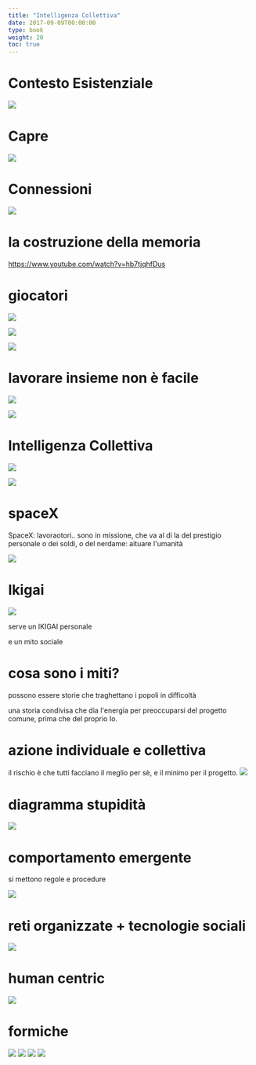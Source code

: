```yaml
---
title: "Intelligenza Collettiva"
date: 2017-09-09T00:00:00
type: book
weight: 20
toc: true
---
```


# Contesto Esistenziale
![](img/galassia.webp)

# Capre
![](img/goats_tree.webp)

# Connessioni
<!-- slide data-notes="neuroni + albo alunni: nesso?"-->
![](img/neurons.webp)

# la costruzione della memoria
<https://www.youtube.com/watch?v=hb7tjqhfDus>

# giocatori
<!-- slide data-notes="giocatori e i loro cervelli, esperienze si costruiscono con la multisensorialità e ripetizione" -->
![](img/videogame-brain.webp)

<!-- slide data-notes="giocatori e i loro cervelli, esperienze si costruiscono con la multisensorialità e ripetizione" -->
![](img/videogamer-brain.webp)

<!-- slide data-notes="videogiochi sono media mutidisciplinari: gli strument perfetti" -->
![](img/multidisplipines.webp)

# lavorare insieme non è facile
<!-- slide data-notes="per forza devono essere svilupti in tanti a difficoltà a lavoare insime"-->
<!-- ### progetti di gruppo -->
![](img/progetti-di-gruppo.webp)

<!-- slide data-notes="serve un'immagine coerente, ma sopratutto una sua utilità esperienziale" -->
![](img/knowledge-experience.webp)

# Intelligenza Collettiva

![](img/intelligenza_collettiva.webp)

![](img/intelligenza_collettiva_2.webp)

# spaceX
SpaceX: lavoraotori.. sono in missione, che va al di la del prestigio personale o dei soldi, o del nerdame: aituare l'umanità

![](img/spacex-workers.webp)

# Ikigai
<!-- slide data-notes="" -->
![](img/ikigai.webp)

<!-- slide data-notes="" -->
serve un IKIGAI personale

<!-- slide data-notes="" -->
e un mito sociale

# cosa sono i miti?
possono essere storie che traghettano i popoli in difficoltà

una storia condivisa che dia l'energia per preoccuparsi del progetto comune, prima che del proprio Io. 

# azione individuale e collettiva
il rischio è che tutti facciano il meglio per sè, e il minimo per il progetto.
![](img/caos-media.webp)

# diagramma stupidità
![](img/diagramma-di-cipolla-stupidita_featured.webp)

# comportamento emergente

si mettono regole e procedure  

![](img/radici.webp)

# reti organizzate +  tecnologie sociali 

![](img/intelligenza_collettiva_3.webp)

# human centric
![](img/humanistic-player.webp)

# formiche

![](img/ant_1.webp)
![](img/ant_2.webp)
![](img/ant_3.webp)
![](img/ant_4.webp)
